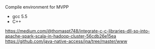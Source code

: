 Compile environment for MVPP
 * gcc 5.5
 * C++
 
https://medium.com/@thomaspt748/integrate-c-c-libraries-dll-so-into-apache-spark-scala-in-hadoop-cluster-56cdb26e15ea
https://github.com/java-native-access/jna/tree/master/www